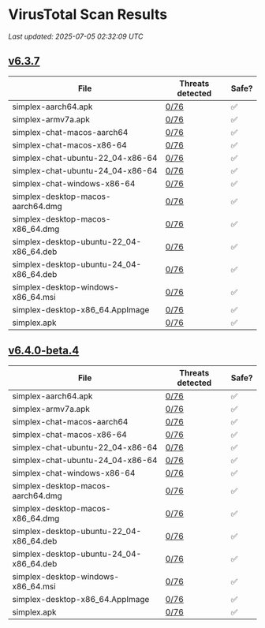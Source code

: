# VirusTotal Scan Results
_Last updated: 2025-07-05 02:32:09 UTC_

## [v6.3.7](https://github.com/simplex-chat/simplex-chat/releases/tag/v6.3.7)
| File | Threats detected | Safe? |
| ---- | ---------------- | ----- |
| simplex-aarch64.apk | [0/76](https://www.virustotal.com/gui/file/f0d273c379b86fba48a4e60b32158b62d0c6faae1809346ed8a6b9a72d28bfaf) | ✅ |
| simplex-armv7a.apk | [0/76](https://www.virustotal.com/gui/file/dee6380e34d8cecde9ff9d22e79c6a449391fab3e2e13e8c0a53c764c09f0338) | ✅ |
| simplex-chat-macos-aarch64 | [0/76](https://www.virustotal.com/gui/file/5c7fd9369b9ddd1ccdb2bd2634e89ac38a8c4c99183122ce9a481673d82616da) | ✅ |
| simplex-chat-macos-x86-64 | [0/76](https://www.virustotal.com/gui/file/c4e8ac93d1fff6bee889c208d56f9b8d491ef2b00a3d9189e66d8ed622525ec4) | ✅ |
| simplex-chat-ubuntu-22_04-x86-64 | [0/76](https://www.virustotal.com/gui/file/11dce922a17ec321394193ca34505c68cb768f95794069b30f8715e23029723e) | ✅ |
| simplex-chat-ubuntu-24_04-x86-64 | [0/76](https://www.virustotal.com/gui/file/811c908722bbc00b6baf9224e163ba58e969c5c434b66b26fd0af8023dbd2401) | ✅ |
| simplex-chat-windows-x86-64 | [0/76](https://www.virustotal.com/gui/file/3fa0bb7df06b032001a7040beb7aa07d773fb35747f9322555a4302549c9d21e) | ✅ |
| simplex-desktop-macos-aarch64.dmg | [0/76](https://www.virustotal.com/gui/file/c34c3532650a53b4821c86548789303fd86992ad5d2fd573dcb0a8dce9539fa0) | ✅ |
| simplex-desktop-macos-x86_64.dmg | [0/76](https://www.virustotal.com/gui/file/5cee1b63c227de30569c392d3fa88b02b608fb182b8c61539a1ff465d6510c81) | ✅ |
| simplex-desktop-ubuntu-22_04-x86_64.deb | [0/76](https://www.virustotal.com/gui/file/ff2271944ccdf3cee22aaae808f020f3ac921a98a6c2bb71484b954fa46c19aa) | ✅ |
| simplex-desktop-ubuntu-24_04-x86_64.deb | [0/76](https://www.virustotal.com/gui/file/5868bbd5081a0e1a7ea2e1a038ec111cf3f9fea57f38c76cfab32fc7f35800df) | ✅ |
| simplex-desktop-windows-x86_64.msi | [0/76](https://www.virustotal.com/gui/file/31e8faca94a80ef3efca18960ccdbea243635323834df620850770f5facb9c0b) | ✅ |
| simplex-desktop-x86_64.AppImage | [0/76](https://www.virustotal.com/gui/file/3ec5124ace874d5de019b747fa13e27d9d8093a8f5bcd4801eca9a2f953595b6) | ✅ |
| simplex.apk | [0/76](https://www.virustotal.com/gui/file/f0d273c379b86fba48a4e60b32158b62d0c6faae1809346ed8a6b9a72d28bfaf) | ✅ |

## [v6.4.0-beta.4](https://github.com/simplex-chat/simplex-chat/releases/tag/v6.4.0-beta.4)
| File | Threats detected | Safe? |
| ---- | ---------------- | ----- |
| simplex-aarch64.apk | [0/76](https://www.virustotal.com/gui/file/384501c9faf4cdf463399cd0af687bf80f9aae09773938f94f086a6a06ee4235) | ✅ |
| simplex-armv7a.apk | [0/76](https://www.virustotal.com/gui/file/70e1104a099a501811931ec036d3237169404d5c047ad2e7c649172aeee3d273) | ✅ |
| simplex-chat-macos-aarch64 | [0/76](https://www.virustotal.com/gui/file/4015b862f7c99c9d79ae2e262bcde30727363e2c5b604c4809fe190e3bdcbf1e) | ✅ |
| simplex-chat-macos-x86-64 | [0/76](https://www.virustotal.com/gui/file/76dbcc4b3429d8b6d0b6a245e7b99fa1ecac1d9ccafb9e8a67a36f5fac8ca664) | ✅ |
| simplex-chat-ubuntu-22_04-x86-64 | [0/76](https://www.virustotal.com/gui/file/eb9fdb2df37d6bd5bbc0683bef3ec321a5691a8fcbc9cee97257bf7938385c27) | ✅ |
| simplex-chat-ubuntu-24_04-x86-64 | [0/76](https://www.virustotal.com/gui/file/39c511f451df4cf707488141aff4316d7ff5503cdfac50b26d24d81654128257) | ✅ |
| simplex-chat-windows-x86-64 | [0/76](https://www.virustotal.com/gui/file/e826f456443cc6712b49a43b1c005df0e4686e6a664748cc137f20a0e947964f) | ✅ |
| simplex-desktop-macos-aarch64.dmg | [0/76](https://www.virustotal.com/gui/file/378309a5d7aa9da23a34d876df1426720edc19a3bb68b542bdd5346971c69d7f) | ✅ |
| simplex-desktop-macos-x86_64.dmg | [0/76](https://www.virustotal.com/gui/file/60a670c6bf1cde46e5bd1d4a76edc2531af30237b50e3f6223ff5c90e180b628) | ✅ |
| simplex-desktop-ubuntu-22_04-x86_64.deb | [0/76](https://www.virustotal.com/gui/file/b121c1ef6527b4defc08f13bad0bde8aa5dc438309ecff3c600e17f21ce0176f) | ✅ |
| simplex-desktop-ubuntu-24_04-x86_64.deb | [0/76](https://www.virustotal.com/gui/file/b08199be95843e11e9d7144e715e9d3f3921274c25eeb245c4532962ef404f85) | ✅ |
| simplex-desktop-windows-x86_64.msi | [0/76](https://www.virustotal.com/gui/file/97bed0c82a54e19015165452a3a8c4d5d8cce94ddfd57e6e02bcb1b709de2efa) | ✅ |
| simplex-desktop-x86_64.AppImage | [0/76](https://www.virustotal.com/gui/file/6aed541658290ed1877aa7afe9767ae33313866a3414c8eacb53a3ae6fa49f81) | ✅ |
| simplex.apk | [0/76](https://www.virustotal.com/gui/file/384501c9faf4cdf463399cd0af687bf80f9aae09773938f94f086a6a06ee4235) | ✅ |
